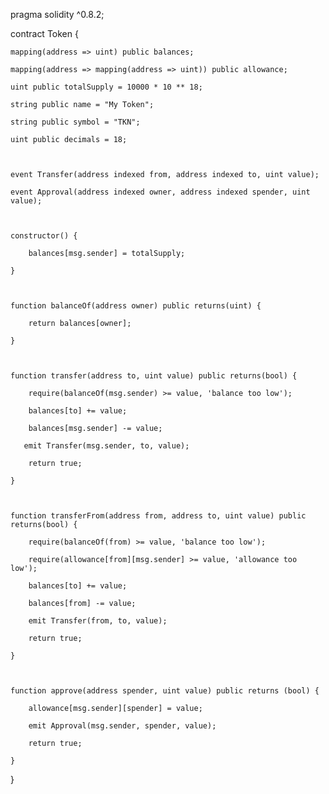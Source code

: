 pragma solidity ^0.8.2;

contract Token {

    mapping(address => uint) public balances;

    mapping(address => mapping(address => uint)) public allowance;

    uint public totalSupply = 10000 * 10 ** 18;

    string public name = "My Token";

    string public symbol = "TKN";

    uint public decimals = 18;

    

    event Transfer(address indexed from, address indexed to, uint value);

    event Approval(address indexed owner, address indexed spender, uint value);

    

    constructor() {

        balances[msg.sender] = totalSupply;

    }

    

    function balanceOf(address owner) public returns(uint) {

        return balances[owner];

    }

    

    function transfer(address to, uint value) public returns(bool) {

        require(balanceOf(msg.sender) >= value, 'balance too low');

        balances[to] += value;

        balances[msg.sender] -= value;

       emit Transfer(msg.sender, to, value);

        return true;

    }

    

    function transferFrom(address from, address to, uint value) public returns(bool) {

        require(balanceOf(from) >= value, 'balance too low');

        require(allowance[from][msg.sender] >= value, 'allowance too low');

        balances[to] += value;

        balances[from] -= value;

        emit Transfer(from, to, value);

        return true;   

    }

    

    function approve(address spender, uint value) public returns (bool) {

        allowance[msg.sender][spender] = value;

        emit Approval(msg.sender, spender, value);

        return true;   

    }

}
